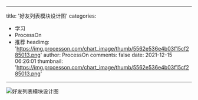 
---
title: '好友列表模块设计图'
categories: 
 - 学习
 - ProcessOn
 - 推荐
headimg: 'https://img.processon.com/chart_image/thumb/5562e536e4b03f15cf285013.png'
author: ProcessOn
comments: false
date: 2021-12-15 06:26:01
thumbnail: 'https://img.processon.com/chart_image/thumb/5562e536e4b03f15cf285013.png'
---

<div>   
<img class="thumb" alt="好友列表模块设计图" src="https://img.processon.com/chart_image/thumb/5562e536e4b03f15cf285013.png" referrerpolicy="no-referrer">
<p></p>  
</div>
            